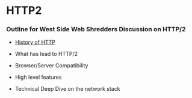 # HTTP2
### Outline for West Side Web Shredders Discussion on HTTP/2

* [History of HTTP](history.md)

* What has lead to HTTP/2

* Browser/Server Compatibility 

* High level features

* Technical Deep Dive on the network stack
